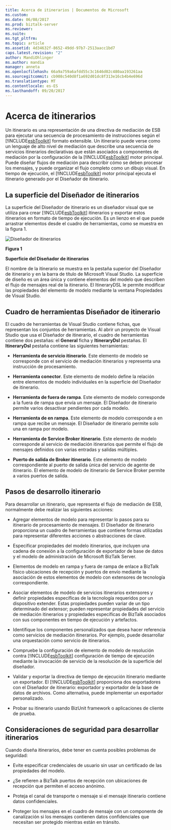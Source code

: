 ```yaml
---
title: Acerca de itinerarios | Documentos de Microsoft
ms.custom: 
ms.date: 06/08/2017
ms.prod: biztalk-server
ms.reviewer: 
ms.suite: 
ms.tgt_pltfrm: 
ms.topic: article
ms.assetid: 4d34632f-8652-49dd-97b7-2513aacc1bd7
caps.latest.revision: "2"
author: MandiOhlinger
ms.author: mandia
manager: anneta
ms.openlocfilehash: 66a9a759a6afdd55c3c1646d02c480aa193261aa
ms.sourcegitcommit: cb908c540d8f1a692d01dc8f313e16cb4b4e696d
ms.translationtype: MT
ms.contentlocale: es-ES
ms.lasthandoff: 09/20/2017
---
```

# <a name="about-itineraries"></a>Acerca de itinerarios
Un itinerario es una representación de una directiva de mediación de ESB para ejecutar una secuencia de procesamiento de instrucciones según el [!INCLUDE[esbToolkit](../includes/esbtoolkit-md.md)] formato extensible. Un itinerario puede verse como un lenguaje de alto nivel de mediación que describe una secuencia de servicios itinerarios declarativas que están asociados a componentes de mediación por la configuración de la [!INCLUDE[esbToolkit](../includes/esbtoolkit-md.md)] motor principal. Puede diseñar flujos de mediación para describir cómo se deben procesar los mensajes, y puede organizar el flujo completo como un dibujo visual. En tiempo de ejecución, el [!INCLUDE[esbToolkit](../includes/esbtoolkit-md.md)] motor principal ejecuta el itinerario generado por el Diseñador de itinerario.  
  
## <a name="the-itinerary-designer-surface"></a>La superficie del Diseñador de itinerarios  
 La superficie del Diseñador de itinerario es un diseñador visual que se utiliza para crear [!INCLUDE[esbToolkit](../includes/esbtoolkit-md.md)] itinerarios y exportar estos itinerarios en formato de tiempo de ejecución. Es un lienzo en el que puede arrastrar elementos desde el cuadro de herramientas, como se muestra en la figura 1.  
  
 ![Diseñador de itinerarios](../esb-toolkit/media/ch5-itinerarydesigner.gif "Ch5-ItineraryDesigner")  
  
 **Figura 1**  
  
 **Superficie del Diseñador de itinerarios**  
  
 El nombre de la itinerario se muestra en la pestaña superior del Diseñador de itinerario y en la barra de título de Microsoft Visual Studio. La superficie de diseño es un área única y contiene elementos del modelo que describen el flujo de mensajes real de la itinerario. El ItineraryDSL le permite modificar las propiedades del elemento de modelo mediante la ventana Propiedades de Visual Studio.  
  
## <a name="itinerary-designer-toolbox"></a>Cuadro de herramientas Diseñador de itinerario  
 El cuadro de herramientas de Visual Studio contiene fichas, que representan los conjuntos de herramientas. Al abrir un proyecto de Visual Studio que usa el Diseñador de itinerario, el cuadro de herramientas contiene dos pestañas: el **General** ficha y **ItineraryDsl** pestañas. El **ItineraryDsl** pestaña contiene las siguientes herramientas:  
  
-   **Herramienta de servicio itinerario**. Este elemento de modelo se corresponde con el servicio de mediación itinerarios y representa una instrucción de procesamiento.  
  
-   **Herramienta conector**. Este elemento de modelo define la relación entre elementos de modelo individuales en la superficie del Diseñador de itinerario.  
  
-   **Herramienta de fuera de rampa**. Este elemento de modelo corresponde a la fuera de rampa que envía un mensaje. El Diseñador de itinerario permite varios desactivar pendientes por cada modelo.  
  
-   **Herramienta de en rampa**. Este elemento de modelo corresponde a en rampa que recibe un mensaje. El Diseñador de itinerario permite solo una en rampa por modelo.  
  
-   **Herramienta de Service Broker itinerario**. Este elemento de modelo corresponde al servicio de mediación itinerarios que permite el flujo de mensajes definidos con varias entradas y salidas múltiples.  
  
-   **Puerto de salida de Broker itinerario**. Este elemento de modelo correspondiente al puerto de salida única del servicio de agente de itinerario. El elemento de modelo de itinerario de Service Broker permite a varios puertos de salida.  
  
## <a name="steps-in-itinerary-development"></a>Pasos de desarrollo itinerario  
 Para desarrollar un itinerario, que representa el flujo de mediación de ESB, normalmente debe realizar las siguientes acciones:  
  
-   Agregar elementos de modelo para representar lo pasos para su itinerario de procesamiento de mensajes. El Diseñador de itinerario proporciona un cuadro de herramientas que contiene formas utilizadas para representar diferentes acciones o abstracciones de clave.  
  
-   Especificar propiedades del modelo itinerarios, que incluyen una cadena de conexión a la configuración de exportador de base de datos y el modelo de administración de Microsoft BizTalk Server.  
  
-   Elementos de modelo en rampa y fuera de rampa de enlace a BizTalk físico ubicaciones de recepción y puertos de envío mediante la asociación de estos elementos de modelo con extensores de tecnología correspondiente.  
  
-   Asociar elementos de modelo de servicios itinerarios extensores y definir propiedades específicas de la tecnología requeridos por un dispositivo extender. Estas propiedades pueden variar de un tipo determinado del extensor; pueden representar propiedades del servicio de mediación itinerarios y propiedades específicas de BizTalk asociados con sus componentes en tiempo de ejecución y artefactos.  
  
-   Identifique los componentes personalizados que desea hacer referencia como servicios de mediación itinerarios. Por ejemplo, puede desarrollar una orquestación como servicio de itinerarios.  
  
-   Compruebe la configuración de elemento de modelo de resolución contra [!INCLUDE[esbToolkit](../includes/esbtoolkit-md.md)] configuración de tiempo de ejecución mediante la invocación de servicio de la resolución de la superficie del diseñador.  
  
-   Validar y exportar la directiva de tiempo de ejecución itinerario mediante un exportador. El [!INCLUDE[esbToolkit](../includes/esbtoolkit-md.md)] proporciona dos exportadores con el Diseñador de itinerario: exportador y exportador de la base de datos de archivos. Como alternativa, puede implementar un exportador personalizado.  
  
-   Probar su itinerario usando BizUnit framework o aplicaciones de cliente de prueba.  
  
## <a name="security-considerations-for-developing-itineraries"></a>Consideraciones de seguridad para desarrollar itinerarios  
 Cuando diseña itinerarios, debe tener en cuenta posibles problemas de seguridad:  
  
-   Evite especificar credenciales de usuario sin usar un certificado de las propiedades del modelo.  
  
-   ¿Se refieren a BizTalk puertos de recepción con ubicaciones de recepción que permiten el acceso anónimo.  
  
-   Proteja el canal de transporte o mensaje si el mensaje itinerario contiene datos confidenciales.  
  
-   Proteger los mensajes en el cuadro de mensaje con un componente de canalización si los mensajes contienen datos confidenciales que necesitan ser protegido mientras están en tránsito.